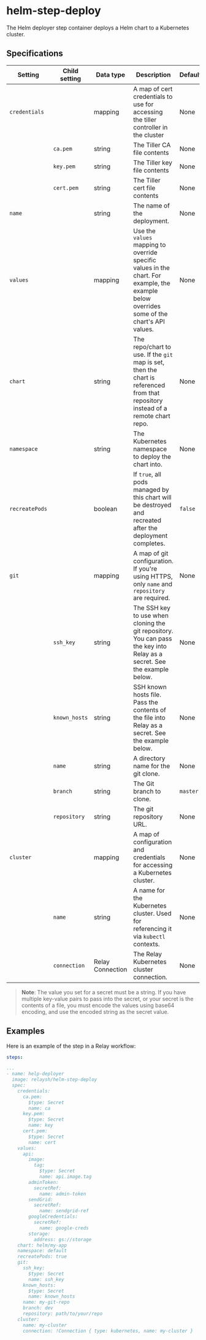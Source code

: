 # helm-step-deploy

The Helm deployer step container deploys a Helm chart to a Kubernetes cluster.

## Specifications

| Setting        | Child setting | Data type        | Description                                                                                                                                 | Default  | Required |
|----------------|---------------|------------------|---------------------------------------------------------------------------------------------------------------------------------------------|----------|----------|
| `credentials`  |               | mapping          | A map of cert credentials to use for accessing the tiller controller in the cluster                                                         | None     | True     |
|                | `ca.pem`      | string           | The Tiller CA file contents                                                                                                                 | None     | True     |
|                | `key.pem`     | string           | The Tiller key file contents                                                                                                                | None     | True     |
|                | `cert.pem`    | string           | The Tiller cert file contents                                                                                                               | None     | True     |
| `name`         |               | string           | The name of the deployment.                                                                                                                 | None     | True     |
| `values`       |               | mapping          | Use the `values` mapping to override specific values in the chart. For example, the example below overrides some of the chart's API values. | None     | True     |
| `chart`        |               | string           | The repo/chart to use. If the `git` map is set, then the chart is referenced from that repository instead of a remote chart repo.           | None     | True     |
| `namespace`    |               | string           | The Kubernetes namespace to deploy the chart into.                                                                                          | None     | True     |
| `recreatePods` |               | boolean          | If `true`, all pods managed by this chart will be destroyed and recreated after the deployment completes.                                   | `false`  | False    |
| `git`          |               | mapping          | A map of git configuration. If you're using HTTPS, only `name` and `repository` are required.                                               | None     | False    |
|                | `ssh_key`     | string           | The SSH key to use when cloning the git repository. You can pass the key into Relay as a secret. See the example below.                     | None     | True     |
|                | `known_hosts` | string           | SSH known hosts file. Pass the contents of the file into Relay as a secret. See the example below.                                          | None     | True     |
|                | `name`        | string           | A directory name for the git clone.                                                                                                         | None     | True     |
|                | `branch`      | string           | The Git branch to clone.                                                                                                                    | `master` | False    |
|                | `repository`  | string           | The git repository URL.                                                                                                                     | None     | True     |
| `cluster`      |               | mapping          | A map of configuration and credentials for accessing a Kubernetes cluster.                                                                  | None     | True     |
|                | `name`        | string           | A name for the Kubernetes cluster. Used for referencing it via `kubectl` contexts.                                                          | None     | True     |
|                | `connection`  | Relay Connection | The Relay Kubernetes cluster connection.                                                                                                    | None     | True     |

> **Note**: The value you set for a secret must be a string. If you have multiple key-value pairs to pass into the secret, or your secret is the contents of a file, you must encode the values using base64 encoding, and use the encoded string as the secret value. 

## Examples

Here is an example of the step in a Relay workflow:

```YAML
steps:

...
- name: help-deployer
  image: relaysh/helm-step-deploy
  spec:
    credentials:
      ca.pem:
        $type: Secret
        name: ca
      key.pem:
        $type: Secret
        name: key
      cert.pem:
        $type: Secret
        name: cert
    values:
      api:
        image:
          tag: 
            $type: Secret
            name: api.image.tag
        adminToken:
          secretRef:
            name: admin-token
        sendGrid:
          secretRef:
            name: sendgrid-ref
        googleCredentials:
          secretRef:
            name: google-creds
        storage:
          address: gs://storage
    chart: helm/my-app
    namespace: default
    recreatePods: true
    git: 
      ssh_key:
        $type: Secret
        name: ssh_key
      known_hosts:
        $type: Secret
        name: known_hosts
      name: my-git-repo
      branch: dev
      repository: path/to/your/repo     
    cluster:
      name: my-cluster
      connection: !Connection { type: kubernetes, name: my-cluster }
```
